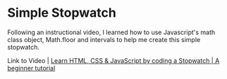 <h1>Simple Stopwatch</h1>
<p>Following an instructional video, I learned how to use Javascript's math class object, Math.floor and intervals to help me create this simple stopwatch.</p>
<p>Link to Video | <a target="blank" href="https://youtu.be/49f1cjZWRJA">Learn HTML, CSS & JavaScript by coding a Stopwatch | A beginner tutorial</a></p>

